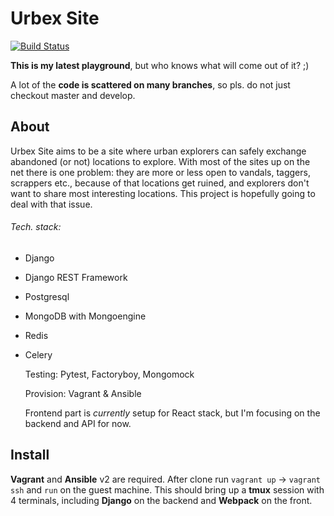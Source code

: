 Urbex Site
======
[![Build Status](https://travis-ci.org/wasinski/urbexsite.svg?branch=develop)](https://travis-ci.org/wasinski/urbexsite)

**This is my latest playground**, but who knows what will come out of it? ;)

A lot of the **code is scattered on many branches**, so pls. do not just checkout master and develop.

About
------

Urbex Site aims to be a site where urban explorers can safely exchange
abandoned (or not) locations to explore.
With most of the sites up on the net there is one problem: they are more or less
open to vandals, taggers, scrappers etc., because of that locations get ruined, and explorers don't want to share most interesting locations. This project is hopefully going to deal with that issue.

###### Tech. stack:
- Django
- Django REST Framework
- Postgresql
- MongoDB with Mongoengine
- Redis
- Celery

  Testing: Pytest, Factoryboy, Mongomock

  Provision: Vagrant & Ansible

  Frontend part is *currently* setup for React stack, but I'm focusing on the backend and API for now.

Install
------
**Vagrant** and **Ansible** v2 are required. After clone run `vagrant up` -> `vagrant ssh`
and `run` on the guest machine. This should bring up a **tmux** session with 4 terminals,
including **Django** on the backend and **Webpack** on the front.
